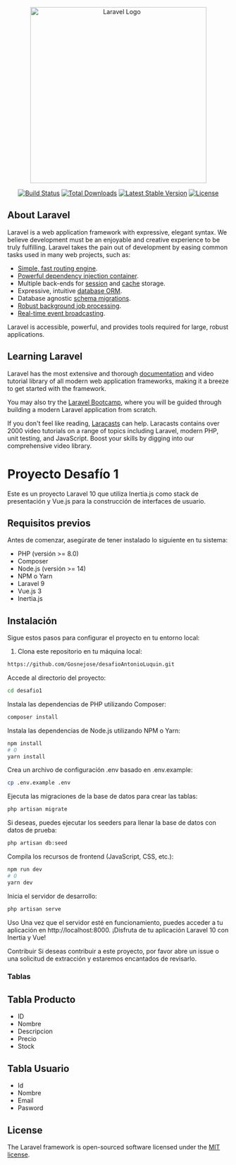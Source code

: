 <p align="center"><a href="https://laravel.com" target="_blank"><img src="https://raw.githubusercontent.com/laravel/art/master/logo-lockup/5%20SVG/2%20CMYK/1%20Full%20Color/laravel-logolockup-cmyk-red.svg" width="400" alt="Laravel Logo"></a></p>

<p align="center">
<a href="https://github.com/laravel/framework/actions"><img src="https://github.com/laravel/framework/workflows/tests/badge.svg" alt="Build Status"></a>
<a href="https://packagist.org/packages/laravel/framework"><img src="https://img.shields.io/packagist/dt/laravel/framework" alt="Total Downloads"></a>
<a href="https://packagist.org/packages/laravel/framework"><img src="https://img.shields.io/packagist/v/laravel/framework" alt="Latest Stable Version"></a>
<a href="https://packagist.org/packages/laravel/framework"><img src="https://img.shields.io/packagist/l/laravel/framework" alt="License"></a>
</p>

## About Laravel

Laravel is a web application framework with expressive, elegant syntax. We believe development must be an enjoyable and creative experience to be truly fulfilling. Laravel takes the pain out of development by easing common tasks used in many web projects, such as:

- [Simple, fast routing engine](https://laravel.com/docs/routing).
- [Powerful dependency injection container](https://laravel.com/docs/container).
- Multiple back-ends for [session](https://laravel.com/docs/session) and [cache](https://laravel.com/docs/cache) storage.
- Expressive, intuitive [database ORM](https://laravel.com/docs/eloquent).
- Database agnostic [schema migrations](https://laravel.com/docs/migrations).
- [Robust background job processing](https://laravel.com/docs/queues).
- [Real-time event broadcasting](https://laravel.com/docs/broadcasting).

Laravel is accessible, powerful, and provides tools required for large, robust applications.

## Learning Laravel

Laravel has the most extensive and thorough [documentation](https://laravel.com/docs) and video tutorial library of all modern web application frameworks, making it a breeze to get started with the framework.

You may also try the [Laravel Bootcamp](https://bootcamp.laravel.com), where you will be guided through building a modern Laravel application from scratch.

If you don't feel like reading, [Laracasts](https://laracasts.com) can help. Laracasts contains over 2000 video tutorials on a range of topics including Laravel, modern PHP, unit testing, and JavaScript. Boost your skills by digging into our comprehensive video library.

# Proyecto Desafío 1

Este es un proyecto Laravel 10 que utiliza Inertia.js como stack de presentación y Vue.js para la construcción de interfaces de usuario.

## Requisitos previos

Antes de comenzar, asegúrate de tener instalado lo siguiente en tu sistema:

- PHP (versión >= 8.0)
- Composer
- Node.js (versión >= 14)
- NPM o Yarn
- Laravel 9
- Vue.js 3
- Inertia.js
## Instalación

Sigue estos pasos para configurar el proyecto en tu entorno local:

1. Clona este repositorio en tu máquina local:

```bash
https://github.com/Gosnejose/desafioAntonioLuquin.git
```
Accede al directorio del proyecto:
```bash
cd desafio1
```
Instala las dependencias de PHP utilizando Composer:
```bash
composer install

```
Instala las dependencias de Node.js utilizando NPM o Yarn:
```bash
npm install
# O
yarn install

```
Crea un archivo de configuración .env basado en .env.example:
```bash
cp .env.example .env

```
Ejecuta las migraciones de la base de datos para crear las tablas:

```bash
php artisan migrate

```
Si deseas, puedes ejecutar los seeders para llenar la base de datos con datos de prueba:
```bash
php artisan db:seed

```
Compila los recursos de frontend (JavaScript, CSS, etc.):
```bash
npm run dev
# O
yarn dev

```
Inicia el servidor de desarrollo:
```bash
php artisan serve

```

Uso
Una vez que el servidor esté en funcionamiento, puedes acceder a tu aplicación en http://localhost:8000. ¡Disfruta de tu aplicación Laravel 10 con Inertia y Vue!

Contribuir
Si deseas contribuir a este proyecto, por favor abre un issue o una solicitud de extracción y estaremos encantados de revisarlo.

 ### Tablas

## Tabla Producto
- ID
- Nombre
- Descripcion
- Precio
- Stock

## Tabla Usuario
- Id
- Nombre
- Email
- Pasword

## License

The Laravel framework is open-sourced software licensed under the [MIT license](https://opensource.org/licenses/MIT).
